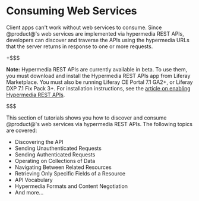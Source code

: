 # Consuming Web Services [](id=consuming-web-services)

Client apps can't work without web services to consume. Since @product@'s web
services are implemented via hypermedia REST APIs, developers can discover and
traverse the APIs using the hypermedia URLs that the server returns in response
to one or more requests. 

+$$$

**Note:** Hypermedia REST APIs are currently available in beta. To use them, you
must download and install the Hypermedia REST APIs app from Liferay Marketplace. 
You must also be running Liferay CE Portal 7.1 GA2+, or Liferay DXP 7.1 Fix Pack 
3+. For installation instructions, see the 
[article on enabling Hypermedia REST APIs](/develop/tutorials/-/knowledge_base/7-1/enabling-hypermedia-rest-apis). 

$$$

This section of tutorials shows you how to discover and consume @product@'s web 
services via hypermedia REST APIs. The following topics are covered:

-   Discovering the API
-   Sending Unauthenticated Requests
-   Sending Authenticated Requests
-   Operating on Collections of Data
-   Navigating Between Related Resources
-   Retrieving Only Specific Fields of a Resource
-   API Vocabulary
-   Hypermedia Formats and Content Negotiation
-   And more...

